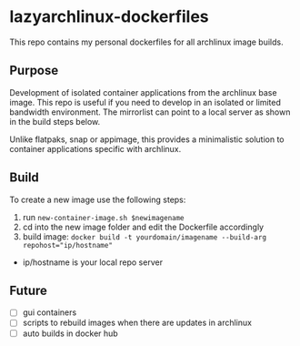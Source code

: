 # lazyarchlinux-dockerfiles
This repo contains my personal dockerfiles for all archlinux image builds.

## Purpose
Development of isolated container applications from the archlinux base image. This repo is useful if you need to develop in an isolated or limited bandwidth environment.  The mirrorlist can point to a local server as shown in the build steps below.

Unlike flatpaks, snap or appimage, this provides a minimalistic solution to container applications specific with archlinux.


## Build
To create a new image use the following steps:
1) run `new-container-image.sh $newimagename`
2) cd into the new image folder and edit the Dockerfile accordingly
3) build image: `docker build -t yourdomain/imagename --build-arg repohost="ip/hostname"`
 - ip/hostname is your local repo server

## Future
- [ ] gui containers
- [ ] scripts to rebuild images when there are updates in archlinux
- [ ] auto builds in docker hub
